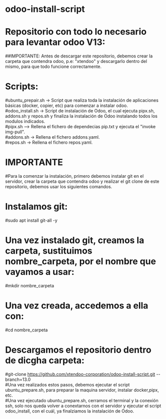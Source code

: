 # odoo-install-script  
# Repositorio con todo lo necesario para levantar odoo V13:  
##IMPORTANTE: Antes de descargar este repositorio, debemos crear la carpeta que contendra odoo, p.e: "xtendoo" y descargarlo dentro del mismo, para que todo funcione correctamente.  
# Scripts:  
#ubuntu_prepair.sh -> Script que realiza toda la instalación de aplicaciones básicas (docker, copier, etc) para comenzar a instalar odoo.  
#odoo_install.sh -> Script de instalación de Odoo, el cual ejecuta pipx.sh, addons.sh y repos.sh y finaliza la instalación de Odoo instalando todos los modulos indicados.  
#pipx.sh --> Rellena el fichero de dependecias pip.txt y ejecuta el "invoke img-pull".  
#addons.sh -> Rellena el fichero addons.yaml.  
#repos.sh -> Rellena el fichero repos.yaml.  
# IMPORTANTE  
#Para la comenzar la instalación, primero debemos instalar git en el servidor, crear la carpeta que contendra odoo y realizar el git clone de este repositorio, debemos usar los siguientes comandos.  
# Instalamos git:    
#sudo apt install git-all -y  
# Una vez instalado git, creamos la carpeta, sustituimos nombre_carpeta, por el nombre que vayamos a usar:  
#mkdir nombre_carpeta  
# Una vez creada, accedemos a ella con:  
#cd nombre_carpeta  
# Descargamos el repositorio dentro de dicgha carpeta:  
#git-clone https://github.com/xtendoo-corporation/odoo-install-script.git --branch=13.0  
#Una vez realizados estos pasos, debemos ejecutar el script ubuntu_prepare.sh, para preparar la maquina servidor, instalar docker,pipx, etc.  
#Una vez ejecutado ubuntu_prepare.sh, cerramos el terminal y la conexión ssh, solo nos queda volver a conextarnos con el servidor y ejecutar el script odoo_install, con el cuál, ya finalziamos la instalación de Odoo. 

